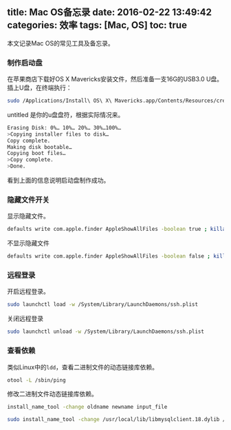 title: Mac OS备忘录
date: 2016-02-22 13:49:42
categories: 效率
tags: [Mac, OS]
toc: true
---

本文记录Mac OS的常见工具及备忘录。

### 制作启动盘

在苹果商店下载好OS X Mavericks安装文件，然后准备一支16G的USB3.0 U盘。插上U盘，在终端执行：

```bash
sudo /Applications/Install\ OS\ X\ Mavericks.app/Contents/Resources/createinstallmedia --volume /Volumes/untitled --applicationpath /Applications/Install\ OS\ X\ Mavericks.app --nointeraction
```

untitled 是你的u盘盘符，根据实际情况来。

```bash
Erasing Disk: 0%… 10%… 20%… 30%…100%…
>Copying installer files to disk…
Copy complete.
Making disk bootable…
Copying boot files…
>Copy complete.
>Done.
```

看到上面的信息说明启动盘制作成功。

### 隐藏文件开关

显示隐藏文件。

```bash
defaults write com.apple.finder AppleShowAllFiles -boolean true ; killall Finder
```

不显示隐藏文件

```bash
defaults write com.apple.finder AppleShowAllFiles -boolean false ; killall Finde
```

### 远程登录

开启远程登录。

```bash
sudo launchctl load -w /System/Library/LaunchDaemons/ssh.plist
```

关闭远程登录

```bash
sudo launchctl unload -w /System/Library/LaunchDaemons/ssh.plist
```

### 查看依赖

类似Linux中的`ldd`，查看二进制文件的动态链接库依赖。

```bash
otool -L /sbin/ping
```

修改二进制文件动态链接库依赖。

```bash
install_name_tool -change oldname newname input_file

sudo install_name_tool -change /usr/local/lib/libmysqlclient.18.dylib /usr/local/lib/libmysqlclient.20.dylib /Users/david/Documents/venv/python2/lib/python2.7/site-packages/_mysql.so
```